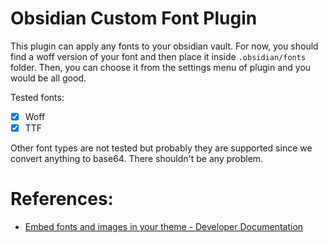 # Obsidian Custom Font Plugin

This plugin can apply any fonts to your obsidian vault. For now, you should find a woff version of your font and then place it inside `.obsidian/fonts` folder. Then, you can choose it from the settings menu of plugin and you would be all good. 

Tested fonts:

- [x] Woff 
- [x] TTF

Other font types are not tested but probably they are supported since we convert anything to base64. There shouldn't be any problem.

# References:

- [Embed fonts and images in your theme - Developer Documentation](https://docs.obsidian.md/Themes/App+themes/Embed+fonts+and+images+in+your+theme)

